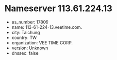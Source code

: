 # Nameserver 113.61.224.13

* as_number: 17809
* name: 113-61-224-13.veetime.com.
* city: Taichung
* country: TW
* organization: VEE TIME CORP.
* version: Unknown
* dnssec: false
